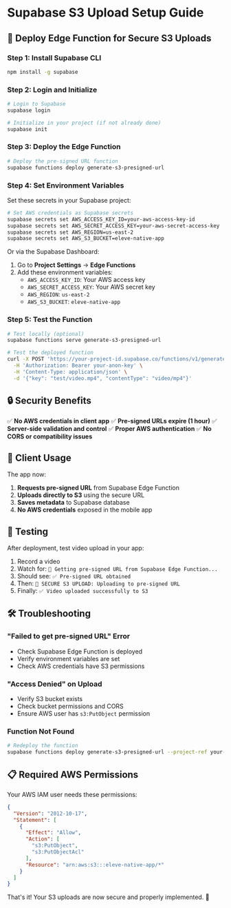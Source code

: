 # Supabase S3 Upload Setup Guide

## 🚀 **Deploy Edge Function for Secure S3 Uploads**

### **Step 1: Install Supabase CLI**
```bash
npm install -g supabase
```

### **Step 2: Login and Initialize**
```bash
# Login to Supabase
supabase login

# Initialize in your project (if not already done)
supabase init
```

### **Step 3: Deploy the Edge Function**
```bash
# Deploy the pre-signed URL function
supabase functions deploy generate-s3-presigned-url
```

### **Step 4: Set Environment Variables**
Set these secrets in your Supabase project:

```bash
# Set AWS credentials as Supabase secrets
supabase secrets set AWS_ACCESS_KEY_ID=your-aws-access-key-id
supabase secrets set AWS_SECRET_ACCESS_KEY=your-aws-secret-access-key
supabase secrets set AWS_REGION=us-east-2
supabase secrets set AWS_S3_BUCKET=eleve-native-app
```

Or via the Supabase Dashboard:
1. Go to **Project Settings** → **Edge Functions**
2. Add these environment variables:
   - `AWS_ACCESS_KEY_ID`: Your AWS access key
   - `AWS_SECRET_ACCESS_KEY`: Your AWS secret key
   - `AWS_REGION`: `us-east-2`
   - `AWS_S3_BUCKET`: `eleve-native-app`

### **Step 5: Test the Function**
```bash
# Test locally (optional)
supabase functions serve generate-s3-presigned-url

# Test the deployed function
curl -X POST 'https://your-project-id.supabase.co/functions/v1/generate-s3-presigned-url' \
  -H 'Authorization: Bearer your-anon-key' \
  -H 'Content-Type: application/json' \
  -d '{"key": "test/video.mp4", "contentType": "video/mp4"}'
```

## 🔒 **Security Benefits**

✅ **No AWS credentials in client app**
✅ **Pre-signed URLs expire (1 hour)**
✅ **Server-side validation and control**
✅ **Proper AWS authentication**
✅ **No CORS or compatibility issues**

## 📱 **Client Usage**

The app now:
1. **Requests pre-signed URL** from Supabase Edge Function
2. **Uploads directly to S3** using the secure URL
3. **Saves metadata** to Supabase database
4. **No AWS credentials** exposed in the mobile app

## 🧪 **Testing**

After deployment, test video upload in your app:
1. Record a video
2. Watch for: `🔐 Getting pre-signed URL from Supabase Edge Function...`
3. Should see: `✅ Pre-signed URL obtained`
4. Then: `🚀 SECURE S3 UPLOAD: Uploading to pre-signed URL`
5. Finally: `✅ Video uploaded successfully to S3`

## 🛠️ **Troubleshooting**

### **"Failed to get pre-signed URL" Error**
- Check Supabase Edge Function is deployed
- Verify environment variables are set
- Check AWS credentials have S3 permissions

### **"Access Denied" on Upload**
- Verify S3 bucket exists
- Check bucket permissions and CORS
- Ensure AWS user has `s3:PutObject` permission

### **Function Not Found**
```bash
# Redeploy the function
supabase functions deploy generate-s3-presigned-url --project-ref your-project-id
```

## 📋 **Required AWS Permissions**

Your AWS IAM user needs these permissions:
```json
{
  "Version": "2012-10-17",
  "Statement": [
    {
      "Effect": "Allow",
      "Action": [
        "s3:PutObject",
        "s3:PutObjectAcl"
      ],
      "Resource": "arn:aws:s3:::eleve-native-app/*"
    }
  ]
}
```

That's it! Your S3 uploads are now secure and properly implemented. 🎉 
